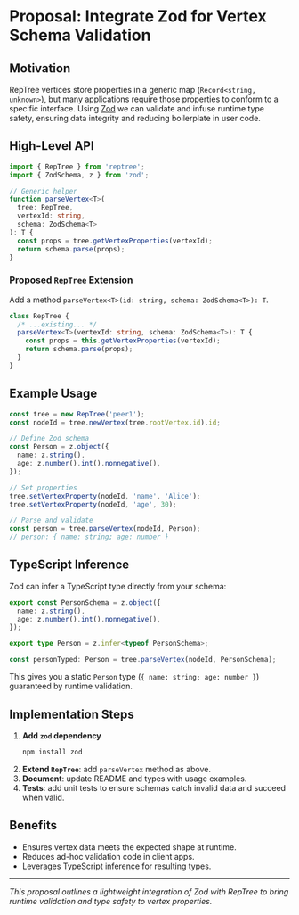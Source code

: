 # Proposal: Integrate Zod for Vertex Schema Validation

## Motivation

RepTree vertices store properties in a generic map (`Record<string, unknown>`), but many applications require those properties to conform to a specific interface. Using [Zod](https://github.com/colinhacks/zod) we can validate and infuse runtime type safety, ensuring data integrity and reducing boilerplate in user code.

## High-Level API

```ts
import { RepTree } from 'reptree';
import { ZodSchema, z } from 'zod';

// Generic helper
function parseVertex<T>(
  tree: RepTree,
  vertexId: string,
  schema: ZodSchema<T>
): T {
  const props = tree.getVertexProperties(vertexId);
  return schema.parse(props);
}
```

### Proposed `RepTree` Extension

Add a method `parseVertex<T>(id: string, schema: ZodSchema<T>): T`.

```ts
class RepTree {
  /* ...existing... */
  parseVertex<T>(vertexId: string, schema: ZodSchema<T>): T {
    const props = this.getVertexProperties(vertexId);
    return schema.parse(props);
  }
}
```

## Example Usage

```ts
const tree = new RepTree('peer1');
const nodeId = tree.newVertex(tree.rootVertex.id).id;

// Define Zod schema
const Person = z.object({
  name: z.string(),
  age: z.number().int().nonnegative(),
});

// Set properties
tree.setVertexProperty(nodeId, 'name', 'Alice');
tree.setVertexProperty(nodeId, 'age', 30);

// Parse and validate
const person = tree.parseVertex(nodeId, Person);
// person: { name: string; age: number }
```

## TypeScript Inference

Zod can infer a TypeScript type directly from your schema:

```ts
export const PersonSchema = z.object({
  name: z.string(),
  age: z.number().int().nonnegative(),
});

export type Person = z.infer<typeof PersonSchema>;

const personTyped: Person = tree.parseVertex(nodeId, PersonSchema);
```

This gives you a static `Person` type (`{ name: string; age: number }`) guaranteed by runtime validation.

## Implementation Steps

1. **Add `zod` dependency**  
   ```bash
   npm install zod
   ```
2. **Extend `RepTree`**: add `parseVertex` method as above.
3. **Document**: update README and types with usage examples.
4. **Tests**: add unit tests to ensure schemas catch invalid data and succeed when valid.

## Benefits

- Ensures vertex data meets the expected shape at runtime.
- Reduces ad-hoc validation code in client apps.
- Leverages TypeScript inference for resulting types.

---
*This proposal outlines a lightweight integration of Zod with RepTree to bring runtime validation and type safety to vertex properties.*
